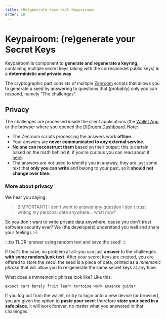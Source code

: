 ```yaml
---
title: (Re)generate keys with Keypairoom
order: 10
---
```


# Keypairoom: (re)generate your Secret Keys 

Keypairoom is component to **generate and regenerate a keyring**, containing multiple secret keys (along with the correspondet public keys) in a **deterministic and private way**. 

The cryptographic part consists of multiple [Zenroom](https://zenroom.org/) scripts that allows you to generate a seed by answering to questions that (probably) only you can respond, namely "The challenges".

## Privacy

The challenges are processed inside the client applications (the [Wallet App](https://github.com/ForkbombEu/wallet) or the browser where you opened the [DIDroom Dashboard](https://dashboard.didroom.com/). Note: 
- The Zenroom scripts processing the answers work **offline**. 
- Your answers are **never communicated to any external service**. 
- **No one can reconstruct them** based on their output: this is certain based on the math behind it, if you're curious you can read about it [here](https://github.com/ForkbombEu/client_zencode?tab=readme-ov-file#login-creation).
- The answers are not used to identify you in anyway, they are just some text that **only you can write** and belong to your past, so it **should not change over time**.


### More about privacy 

We hear you saying:
 
> [!IMPORTANT] I don't want to answer any question I don't trust writing my personal data anywhere... what now?


So you don't want to write private data anywhere, cause you don't trust software security ever? We (the developers) understand you well and share your feelings :-)  

:::tip TLDR: answer using random text and save the seed! 
:::




If that's the case, no problem at all: you can just **answer** to the challenges **with some random/junk text**. After your secret keys are created, you are offered to store the *seed*: the seed is a piece of data, printed as a *mnemonic phrase* that will allow you to re-generate the same secret keys at any time.

What does a mmnemonic phrase look like? Like this: 

```mnemonic
expect cart barely fruit learn tortoise work essence guitar 
```

If you log out from the wallet, or try to login onto a new device (or browser), you are given the option to **paste your seed**: therefore **store your seed in a safe place**, it will work forever, no matter what you answered in that challenges. 